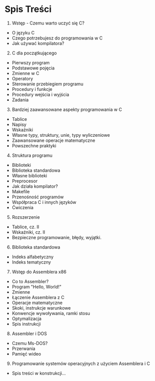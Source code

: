 # Spis Treści
 1. Wstęp - Czemu warto uczyć się C?
   - O języku C
   - Czego potrzebujesz do programowania w C
   - Jak używać kompilatora?
 2. C dla początkującego
   - Pierwszy program
   - Podstawowe pojęcia
   - Zmienne w C
   - Operatory
   - Sterowanie przebiegiem programu
   - Procedury i funkcje
   - Procedury wejścia i wyjścia
   - Zadania
 3. Bardziej zaawansowane aspekty programowania w C
   - Tablice
   - Napisy
   - Wskaźniki
   - Własne typy, struktury, unie, typy wyliczeniowe
   - Zaawansowane operacje matematyczne
   - Powszechne praktyki
 4. Struktura programu
   - Biblioteki
   - Biblioteka standardowa
   - Własne biblioteki
   - Preprocesor
   - Jak działa kompilator?
   - Makefile
   - Przenośność programów
   - Współpraca C i innych języków
   - Ćwiczenia
 5. Rozszerzenie
   - Tablice, cz. II
   - Wskaźniki, cz. II
   - Bezpieczne programowanie, błędy, wyjątki.
 6. Biblioteka standardowa
   - Indeks alfabetyczny
   - Indeks tematyczny
 7. Wstęp do Assemblera x86
   - Co to Assembler?
   - Program "Hello, World!"
   - Zmienne
   - Łączenie Assemblera z C
   - Operacje matematyczne
   - Skoki, instrukcje warunkowe
   - Konwencje wywoływania, ramki stosu
   - Optymalizacja
   - Spis instrukcji
 8. Assembler i DOS
   - Czemu Ms-DOS?
   - Przerwania
   - Pamięć wideo
 9. Programowanie systemów operacyjnych z użyciem Assemblera i C
   - Spis treści w konstrukcji...

